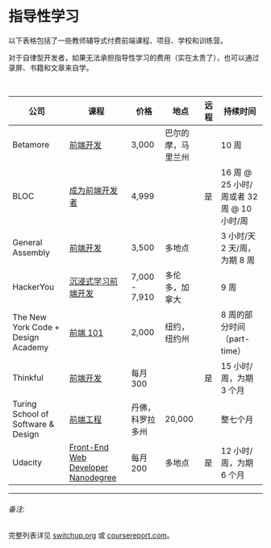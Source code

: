 # 指导性学习

以下表格包括了一些教师辅导式付费前端课程、项目、学校和训练营。

对于自律型开发者，如果无法承担指导性学习的费用（实在太贵了），也可以通过录屏、书籍和文章来自学。

<table>
    <thead>
        <tr>
            <th data-field="company">公司</th>
            <th data-field="model">课程</th>
            <th data-field="year">价格</th>
            <th data-field="onsite">地点</th>
            <th data-field="remote">远程</th>
            <th data-field="duration">持续时间</th>
        </tr>
    </thead>
    <tbody>
        <tr>
            <td>Betamore</td>
            <td><a target="_blank" href="http://betamore.com/academy/front-end-web-development/">前端开发</a></td>
            <td>3,000</td>
            <td>巴尔的摩，马里兰州</td>
            <td></td>
            <td>10 周</td>
        </tr>
        <tr>
            <td>BLOC</td>
            <td><a target="_blank" href="https://www.bloc.io/frontend-development-bootcamp">成为前端开发者</a></td>
            <td>4,999</td>
            <td></td>
            <td>是</td>
            <td>16 周 @ 25 小时/周或者 32 周 @ 10 小时/周</td>
        </tr>
        <tr>
            <td>General Assembly</td>
            <td><a target="_blank" href="https://generalassemb.ly/education/front-end-web-development">前端开发</a></td>
            <td>3,500</td>
            <td>多地点</td>
            <td></td>
            <td>3 小时/天 2 天/周，为期 8 周</td>
        </tr>
        <tr>
            <td>HackerYou</td>
            <td><a target="_blank" href="http://hackeryou.com/front-end-web-development-immersive/">沉浸式学习前端开发</a></td>
            <td>7,000 - 7,910</td>
            <td>多伦多，加拿大</td>
            <td></td>
            <td>9 周</td>
        </tr>
        <tr>
            <td>The New York Code + Design Academy</td>
            <td><a target="_blank" href="http://nycda.com/classes/front-end-101/">前端 101</a></td>
            <td>2,000</td>
            <td>纽约，纽约州</td>
            <td></td>
            <td>8 周的部分时间（part-time）</td>
        </tr>
        <tr>
            <td>Thinkful</td>
            <td><a target="_blank" href="http://www.thinkful.com/courses/learn-web-development-online">前端开发</a></td>
            <td>每月 300</td>
            <td></td>
            <td>是</td>
            <td>15 小时/周，为期 3 个月</td>
        </tr>
        <tr>
            <td>Turing School of Software & Design</td>
            <td><a target="_blank" href="https://www.turing.io/programs/front-end-engineering">前端工程</a></td>
            <td>丹佛，科罗拉多州</td>
            <td>20,000</td>
            <td></td>
            <td>整七个月</td>
        </tr>
        <tr>
            <td>Udacity</td>
            <td><a target="_blank" href="https://www.udacity.com/course/nd001">Front-End Web Developer Nanodegree</a></td>
            <td>每月200</td>
            <td>多地点</td>
            <td>是</td>
            <td>12 小时/周，为期 6 个月</td>
        </tr>
    </tbody>
</table>

---

###### 备注:

完整列表详见 [switchup.org](https://www.switchup.org/front-end-development) 或 [coursereport.com](https://www.coursereport.com/tracks/front-end-developer-bootcamps)。
